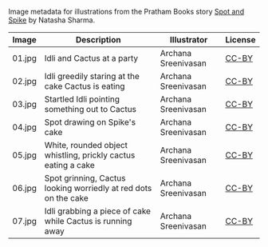 Image metadata for illustrations from the Pratham Books story [Spot and Spike](https://storyweaver.org.in/stories/1233-spot-and-spike) by Natasha Sharma.

Image | Description | Illustrator | License
----- | ----------- | ----------- | -------
01.jpg | Idli and Cactus at a party | Archana Sreenivasan | [CC-BY](https://creativecommons.org/licenses/by/4.0/)
02.jpg | Idli greedily staring at the cake Cactus is eating | Archana Sreenivasan | [CC-BY](https://creativecommons.org/licenses/by/4.0/)
03.jpg | Startled Idli pointing something out to Cactus | Archana Sreenivasan | [CC-BY](https://creativecommons.org/licenses/by/4.0/)
04.jpg | Spot drawing on Spike's cake | Archana Sreenivasan | [CC-BY](https://creativecommons.org/licenses/by/4.0/)
05.jpg | White, rounded object whistling, prickly cactus eating a cake | Archana Sreenivasan | [CC-BY](https://creativecommons.org/licenses/by/4.0/)
06.jpg | Spot grinning, Cactus looking worriedly at red dots on the cake | Archana Sreenivasan | [CC-BY](https://creativecommons.org/licenses/by/4.0/)
07.jpg | Idli grabbing a piece of cake while Cactus is running away |  Archana Sreenivasan | [CC-BY](https://creativecommons.org/licenses/by/4.0/)
